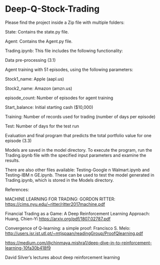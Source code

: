 # Deep-Q-Stock-Trading


Please find the project inside a Zip file with multiple folders:

State: Contains the state.py file.

Agent: Contains the Agent.py file.

Trading.ipynb: This file includes the following functionality:

Data pre-processing (3.1)

Agent training with 51 episodes, using the following parameters:

Stock1_name: Apple (aapl.us)

Stock2_name: Amazon (amzn.us)

episode_count: Number of episodes for agent training

Start_balance: Initial starting cash ($10,000)

Training: Number of records used for trading (number of days per episode)

Test: Number of days for the test run

Evaluation and final program that predicts the total portfolio value for one episode (3.3)

Models are saved in the model directory. To execute the program, run the Trading.ipynb file with the specified input parameters and examine the results.

There are also other files available: Testing-Google n Walmart.ipynb and Testing-IBM n GE.ipynb. These can be used to test the model generated in Trading.ipynb, which is stored in the Models directory.

References:

MACHINE LEARNING FOR TRADING: GORDON RITTER: https://cims.nyu.edu/~ritter/ritter2017machine.pdf

Financial Trading as a Game: A Deep Reinforcement Learning Approach: Huang, Chien-Yi https://arxiv.org/pdf/1807.02787.pdf

Convergence of Q-learning: a simple proof: Francisco S. Melo: http://users.isr.ist.utl.pt/~mtjspaan/readingGroup/ProofQlearning.pdf

https://medium.com/@chinmaya.mishra1/deep-dive-in-to-reinforcement-learning-10fa30b418f9

David Silver’s lectures about deep reinforcement learning

